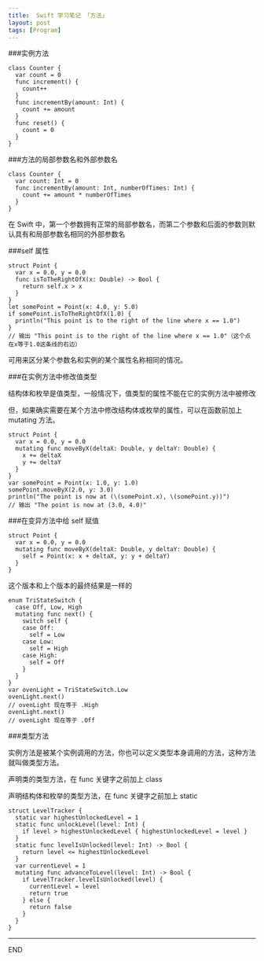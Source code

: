 ```yaml
---
title:  Swift 学习笔记 「方法」
layout: post
tags: [Program]
---
```


###实例方法

```
class Counter {
  var count = 0
  func increment() {
    count++
  }
  func incrementBy(amount: Int) {
    count += amount
  }
  func reset() {
    count = 0
  }
}
```

###方法的局部参数名和外部参数名

```
class Counter {
  var count: Int = 0
  func incrementBy(amount: Int, numberOfTimes: Int) {
    count += amount * numberOfTimes
  }
}
```

在 Swift 中，第一个参数拥有正常的局部参数名，而第二个参数和后面的参数则默认具有和局部参数名相同的外部参数名

###self 属性

```
struct Point {
  var x = 0.0, y = 0.0
  func isToTheRightOfX(x: Double) -> Bool {
    return self.x > x
  }
}
let somePoint = Point(x: 4.0, y: 5.0)
if somePoint.isToTheRightOfX(1.0) {
  println("This point is to the right of the line where x == 1.0")
}
// 输出 "This point is to the right of the line where x == 1.0"（这个点在x等于1.0这条线的右边）
```

可用来区分某个参数名和实例的某个属性名称相同的情况。

###在实例方法中修改值类型

结构体和枚举是值类型，一般情况下，值类型的属性不能在它的实例方法中被修改

但，如果确实需要在某个方法中修改结构体或枚举的属性，可以在函数前加上 mutating 方法。

```
struct Point {
  var x = 0.0, y = 0.0
  mutating func moveByX(deltaX: Double, y deltaY: Double) {
    x += deltaX
    y += deltaY
  }
}
var somePoint = Point(x: 1.0, y: 1.0)
somePoint.moveByX(2.0, y: 3.0)
println("The point is now at (\(somePoint.x), \(somePoint.y))")
// 输出 "The point is now at (3.0, 4.0)"
```

###在变异方法中给 self 赋值

```
struct Point {
  var x = 0.0, y = 0.0
  mutating func moveByX(deltaX: Double, y deltaY: Double) {
    self = Point(x: x + deltaX, y: y + deltaY)
  }
}
```

这个版本和上个版本的最终结果是一样的

```
enum TriStateSwitch {
  case Off, Low, High
  mutating func next() {
    switch self {
    case Off:
      self = Low
    case Low:
      self = High
    case High:
      self = Off
    }
  }
}
var ovenLight = TriStateSwitch.Low
ovenLight.next()
// ovenLight 现在等于 .High
ovenLight.next()
// ovenLight 现在等于 .Off
```


###类型方法

实例方法是被某个实例调用的方法，你也可以定义类型本身调用的方法，这种方法就叫做类型方法。

声明类的类型方法，在 func 关键字之前加上 class

声明结构体和枚举的类型方法，在 func 关键字之前加上 static


```
struct LevelTracker {
  static var highestUnlockedLevel = 1
  static func unlockLevel(level: Int) {
    if level > highestUnlockedLevel { highestUnlockedLevel = level }
  }
  static func levelIsUnlocked(level: Int) -> Bool {
    return level <= highestUnlockedLevel
  }
  var currentLevel = 1
  mutating func advanceToLevel(level: Int) -> Bool {
    if LevelTracker.levelIsUnlocked(level) {
      currentLevel = level
      return true
    } else {
      return false
    }
  }
}
```

---
END













